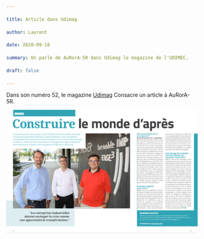 ```yaml
---

title: Article dans Udimag

author: Laurent

date: 2020-09-10

summary: On parle de AuRorA-5R dans Udimag le magazine de l'UDIMEC.

draft: false

---
```


Dans son numéro 52, le magazine [Udimag](https://www.google.com/url?q=https://www.udimec.fr/sites/default/files/udimag_52_planche_bd.pdf&sa=D&ust=1610444549541000&usg=AOvVaw2-SVIzZoQuzr_KtrqX1JYk) Consacre un article à AuRorA-5R.

![](images/image1.png)

